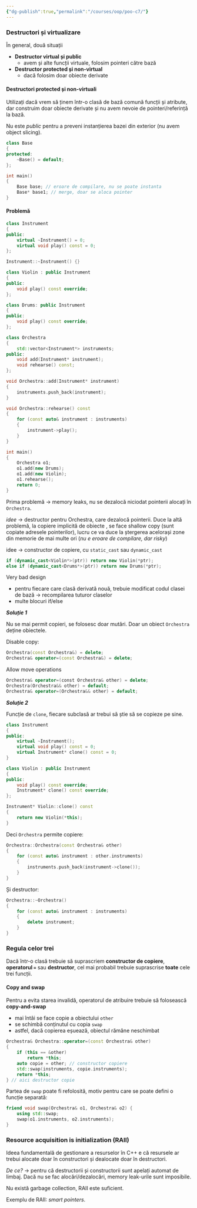 ```yaml
---
{"dg-publish":true,"permalink":"/courses/oop/poo-c7/"}
---
```


### Destructori și virtualizare

În general, două situații
- **Destructor virtual și public**
	- avem și alte funcții virtuale, folosim pointeri către bază 
- **Destructor protected și non-virtual**
	- dacă folosim doar obiecte derivate
#### Destructori protected și non-virtuali 

Utilizați dacă vrem să ținem într-o clasă de bază comună funcții și atribute, dar construim doar obiecte derivate și nu avem nevoie de pointeri/referință la bază. 

Nu este *public* pentru a preveni instanțierea bazei din exterior (nu avem object slicing). 

```cpp
class Base
{
protected:
    ~Base() = default;
};

int main()
{
    Base base; // eroare de compilare, nu se poate instanta
    Base* base1; // merge, doar se aloca pointer
}
```

#### Problemă

```cpp
class Instrument
{
public:
    virtual ~Instrument() = 0;
    virtual void play() const = 0;
};

Instrument::~Instrument() {}

class Violin : public Instrument
{
public:
    void play() const override;
};

class Drums: public Instrument
{
public:
    void play() const override;
};

class Orchestra
{
    std::vector<Instrument*> instruments;
public:
    void add(Instrument* instrument);
    void rehearse() const;
};

void Orchestra::add(Instrument* instrument)
{
    instruments.push_back(instrument);
}

void Orchestra::rehearse() const
{
    for (const auto& instrument : instruments)
    {
        instrument->play();
    }
}

int main()
{
    Orchestra o1;
    o1.add(new Drums);
    o1.add(new Violin);
    o1.rehearse();
    return 0;
}
```

Prima problemă -> memory leaks, nu se dezalocă niciodat pointerii alocați în `Orchestra`.

*idee* -> destructor pentru Orchestra, care dezalocă pointerii. Duce la altă problemă, la copiere implicită de obiecte , se face shallow copy (sunt copiate adresele pointerilor), lucru ce va duce la ștergerea acelorași zone din memorie de mai multe ori (*nu e eroare de compilare, dar risky*)

idee -> constructor de copiere, cu `static_cast` sau `dynamic_cast`

```cpp
if (dynamic_cast<Violin*>(ptr)) return new Violin(*ptr);
else if (dynamic_cast<Drums*>(ptr)) return new Drums(*ptr);
```

Very bad design 
- pentru fiecare care clasă derivată nouă, trebuie modificat codul clasei de bază -> recompilarea tuturor claselor 
- multe blocuri if/else 

***Soluție 1***

Nu se mai permit copieri, se folosesc doar mutări. Doar un obiect `Orchestra` deține obiectele. 

Disable copy: 

```cpp
Orchestra(const Orchestra&) = delete;
Orchestra& operator=(const Orchestra&) = delete;
```

Allow move operations

```cpp
Orchestra& operator=(const Orchestra& other) = delete;
Orchestra(Orchestra&& other) = default;
Orchestra& operator=(Orchestra&& other) = default;
```

***Soluție 2***

Funcție de `clone`, fiecare subclasă ar trebui să știe să se copieze pe sine.

```cpp
class Instrument
{
public:
    virtual ~Instrument();
    virtual void play() const = 0;
    virtual Instrument* clone() const = 0;
}

class Violin : public Instrument
{
public:
    void play() const override;
    Instrument* clone() const override;
};

Instrument* Violin::clone() const
{
    return new Violin(*this);
}
```

Deci `Orchestra` permite copiere:

```cpp
Orchestra::Orchestra(const Orchestra& other)
{
    for (const auto& instrument : other.instruments)
    {
        instruments.push_back(instrument->clone());
    }
}
```

Și destructor:

```cpp
Orchestra::~Orchestra()
{
    for (const auto& instrument : instruments)
    {
        delete instrument;
    }
}
```

### Regula celor trei 

Dacă într-o clasă trebuie să suprascriem **constructor de copiere**, **operatorul `=`** sau **destructor**, cel mai probabil trebuie suprascrise **toate** cele trei funcții. 

#### Copy and swap 

Pentru a evita starea invalidă, operatorul de atribuire trebuie să folosească **copy-and-swap** 
- mai întâi se face copie a obiectului `other`
- se schimbă conținutul cu copia `swap` 
- astfel, dacă copierea eșuează, obiectul rămâne neschimbat

```cpp
Orchestra& Orchestra::operator=(const Orchestra& other)
{
    if (this == &other)
        return *this;
    auto copie = other; // constructor copiere
    std::swap(instruments, copie.instruments);
    return *this;
} // aici destructor copie
```

Partea de `swap` poate fi refolosită, motiv pentru care se poate defini o funcție separată:
```cpp
friend void swap(Orchestra& o1, Orchestra& o2) {
    using std::swap;
    swap(o1.instruments, o2.instruments);
}
```

### Resource acquisition is initialization (RAII)

Ideea fundamentală de gestionare a resurselor în C++ e că resursele ar trebui alocate doar în constructori și dealocate doar în destructori.

*De ce?* -> pentru că destructorii și constructorii sunt apelați automat de limbaj. Dacă nu se fac alocări/dezalocări, memory leak-urile sunt imposibile. 

Nu există garbage collection, RAII este suficient. 

Exemplu de RAII: *smart pointers*.
